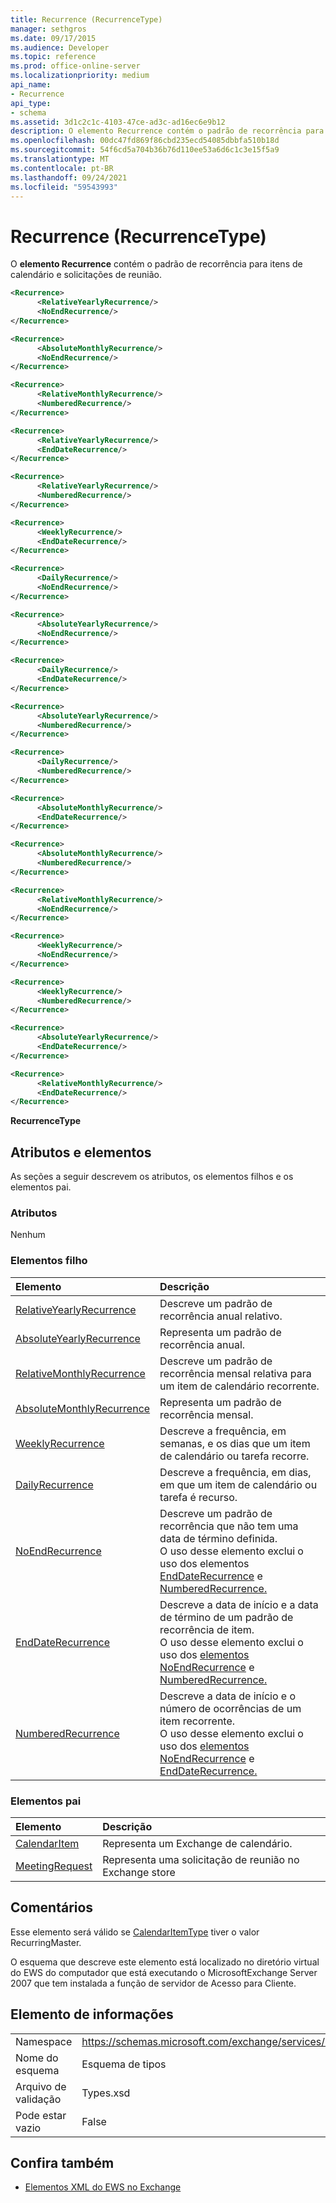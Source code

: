 ```yaml
---
title: Recurrence (RecurrenceType)
manager: sethgros
ms.date: 09/17/2015
ms.audience: Developer
ms.topic: reference
ms.prod: office-online-server
ms.localizationpriority: medium
api_name:
- Recurrence
api_type:
- schema
ms.assetid: 3d1c2c1c-4103-47ce-ad3c-ad16ec6e9b12
description: O elemento Recurrence contém o padrão de recorrência para itens de calendário e solicitações de reunião.
ms.openlocfilehash: 00dc47fd869f86cbd235ecd54085dbbfa510b18d
ms.sourcegitcommit: 54f6cd5a704b36b76d110ee53a6d6c1c3e15f5a9
ms.translationtype: MT
ms.contentlocale: pt-BR
ms.lasthandoff: 09/24/2021
ms.locfileid: "59543993"
---
```

# <a name="recurrence-recurrencetype"></a>Recurrence (RecurrenceType)

O **elemento Recurrence** contém o padrão de recorrência para itens de calendário e solicitações de reunião. 
  
```xml
<Recurrence>
      <RelativeYearlyRecurrence/>
      <NoEndRecurrence/>
</Recurrence>
```

```xml
<Recurrence>
      <AbsoluteMonthlyRecurrence/>
      <NoEndRecurrence/>
</Recurrence>
```

```xml
<Recurrence>
      <RelativeMonthlyRecurrence/> 
      <NumberedRecurrence/>
</Recurrence>
```

```xml
<Recurrence>
      <RelativeYearlyRecurrence/> 
      <EndDateRecurrence/> 
</Recurrence>
```

```xml
<Recurrence>
      <RelativeYearlyRecurrence/> 
      <NumberedRecurrence/>
</Recurrence>
```

```xml
<Recurrence>
      <WeeklyRecurrence/> 
      <EndDateRecurrence/>
</Recurrence>
```

```xml
<Recurrence>
      <DailyRecurrence/> 
      <NoEndRecurrence/>
</Recurrence>
```

```xml
<Recurrence>
      <AbsoluteYearlyRecurrence/> 
      <NoEndRecurrence/> 
</Recurrence>
```

```xml
<Recurrence>
      <DailyRecurrence/> 
      <EndDateRecurrence/>
</Recurrence>
```

```xml
<Recurrence>
      <AbsoluteYearlyRecurrence/> 
      <NumberedRecurrence/> 
</Recurrence>
```

```xml
<Recurrence>
      <DailyRecurrence/> 
      <NumberedRecurrence/> 
</Recurrence>
```

```xml
<Recurrence>
      <AbsoluteMonthlyRecurrence/> 
      <EndDateRecurrence/> 
</Recurrence>
```

```xml
<Recurrence>
      <AbsoluteMonthlyRecurrence/> 
      <NumberedRecurrence/> 
</Recurrence>
```

```xml
<Recurrence>
      <RelativeMonthlyRecurrence/> 
      <NoEndRecurrence/>
</Recurrence>
```

```xml
<Recurrence>
      <WeeklyRecurrence/> 
      <NoEndRecurrence/> 
</Recurrence>
```

```xml
<Recurrence>
      <WeeklyRecurrence/> 
      <NumberedRecurrence/> 
</Recurrence>
```

```xml
<Recurrence>
      <AbsoluteYearlyRecurrence/> 
      <EndDateRecurrence/>
</Recurrence>
```

```xml
<Recurrence>
      <RelativeMonthlyRecurrence/> 
      <EndDateRecurrence/>
</Recurrence>
```

**RecurrenceType**

## <a name="attributes-and-elements"></a>Atributos e elementos

As seções a seguir descrevem os atributos, os elementos filhos e os elementos pai.
  
### <a name="attributes"></a>Atributos

Nenhum
  
### <a name="child-elements"></a>Elementos filho

|**Elemento**|**Descrição**|
|:-----|:-----|
|[RelativeYearlyRecurrence](relativeyearlyrecurrence.md) <br/> |Descreve um padrão de recorrência anual relativo.  <br/> |
|[AbsoluteYearlyRecurrence](absoluteyearlyrecurrence.md) <br/> |Representa um padrão de recorrência anual.  <br/> |
|[RelativeMonthlyRecurrence](relativemonthlyrecurrence.md) <br/> |Descreve um padrão de recorrência mensal relativa para um item de calendário recorrente.  <br/> |
|[AbsoluteMonthlyRecurrence](absolutemonthlyrecurrence.md) <br/> |Representa um padrão de recorrência mensal.  <br/> |
|[WeeklyRecurrence](weeklyrecurrence.md) <br/> |Descreve a frequência, em semanas, e os dias que um item de calendário ou tarefa recorre.  <br/> |
|[DailyRecurrence](dailyrecurrence.md) <br/> |Descreve a frequência, em dias, em que um item de calendário ou tarefa é recurso.  <br/> |
|[NoEndRecurrence](noendrecurrence.md) <br/> |Descreve um padrão de recorrência que não tem uma data de término definida.  <br/> O uso desse elemento exclui o uso dos elementos [EndDateRecurrence](enddaterecurrence.md) e [NumberedRecurrence.](numberedrecurrence.md)  <br/> |
|[EndDateRecurrence](enddaterecurrence.md) <br/> |Descreve a data de início e a data de término de um padrão de recorrência de item.  <br/> O uso desse elemento exclui o uso dos [elementos NoEndRecurrence](noendrecurrence.md) e [NumberedRecurrence.](numberedrecurrence.md)  <br/> |
|[NumberedRecurrence](numberedrecurrence.md) <br/> |Descreve a data de início e o número de ocorrências de um item recorrente.  <br/> O uso desse elemento exclui o uso dos [elementos NoEndRecurrence](noendrecurrence.md) e [EndDateRecurrence.](enddaterecurrence.md)  <br/> |
   
### <a name="parent-elements"></a>Elementos pai

|**Elemento**|**Descrição**|
|:-----|:-----|
|[CalendarItem](calendaritem.md) <br/> |Representa um Exchange de calendário.  <br/> |
|[MeetingRequest](meetingrequest.md) <br/> |Representa uma solicitação de reunião no Exchange store  <br/> |
   
## <a name="remarks"></a>Comentários

Esse elemento será válido se [CalendarItemType](calendaritemtype.md) tiver o valor RecurringMaster. 
  
O esquema que descreve este elemento está localizado no diretório virtual do EWS do computador que está executando o MicrosoftExchange Server 2007 que tem instalada a função de servidor de Acesso para Cliente.
  
## <a name="element-information"></a>Elemento de informações

|||
|:-----|:-----|
|Namespace  <br/> |https://schemas.microsoft.com/exchange/services/2006/types  <br/> |
|Nome do esquema  <br/> |Esquema de tipos  <br/> |
|Arquivo de validação  <br/> |Types.xsd  <br/> |
|Pode estar vazio  <br/> |False  <br/> |
   
## <a name="see-also"></a>Confira também

- [Elementos XML do EWS no Exchange](ews-xml-elements-in-exchange.md)

